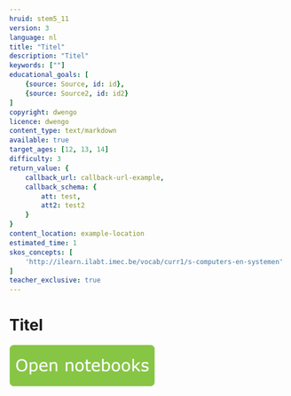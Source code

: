 ```yaml
---
hruid: stem5_11
version: 3
language: nl
title: "Titel"
description: "Titel"
keywords: [""]
educational_goals: [
    {source: Source, id: id}, 
    {source: Source2, id: id2}
]
copyright: dwengo
licence: dwengo
content_type: text/markdown
available: true
target_ages: [12, 13, 14]
difficulty: 3
return_value: {
    callback_url: callback-url-example,
    callback_schema: {
        att: test,
        att2: test2
    }
}
content_location: example-location
estimated_time: 1
skos_concepts: [
    'http://ilearn.ilabt.imec.be/vocab/curr1/s-computers-en-systemen'
]
teacher_exclusive: true
---
```

# Titel
[![Knop](embed/knop.png "Knop")](https://kiks.ilabt.imec.be/jupyterhub/?id=6050 "Insect Model met interactie Differentiaalvergelijking")
